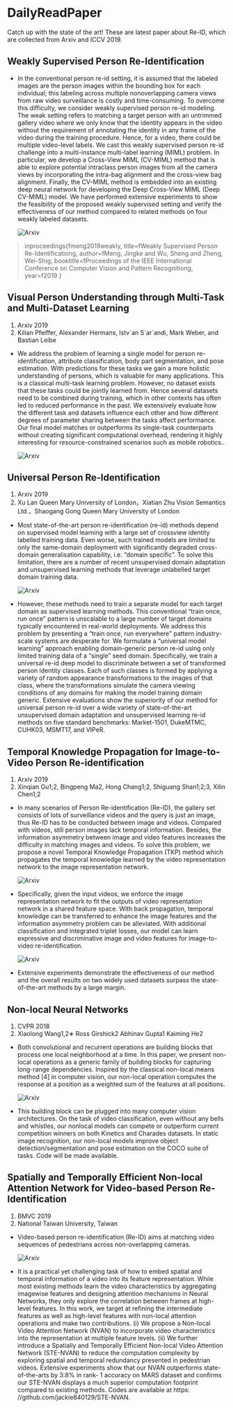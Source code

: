 # DailyReadPaper
Catch up with the state of the art! These are latest paper about Re-ID, which are collected from Arxiv and ICCV 2019.

## Weakly Supervised Person Re-Identification
- In the conventional person re-id setting, it is assumed
that the labeled images are the person images within the
bounding box for each individual; this labeling across multiple nonoverlapping camera views from raw video surveillance is costly and time-consuming. To overcome this difficulty, we consider weakly supervised person re-id modeling.
The weak setting refers to matching a target person with an
untrimmed gallery video where we only know that the identity appears in the video without the requirement of annotating the identity in any frame of the video during the training procedure. Hence, for a video, there could be multiple
video-level labels. We cast this weakly supervised person
re-id challenge into a multi-instance multi-label learning
(MIML) problem. In particular, we develop a Cross-View
MIML (CV-MIML) method that is able to explore potential
intraclass person images from all the camera views by incorporating the intra-bag alignment and the cross-view bag
alignment. Finally, the CV-MIML method is embedded into
an existing deep neural network for developing the Deep
Cross-View MIML (Deep CV-MIML) model. We have performed extensive experiments to show the feasibility of the
proposed weakly supervised setting and verify the effectiveness of our method compared to related methods on four
weakly labeled datasets.

    ![Arxiv](Pictures/1.png)
    
    

>inproceedings{fmeng2019weakly,
title=fWeakly Supervised Person Re-Identificationg,
author=fMeng, Jingke and Wu, Sheng and Zheng, Wei-Shig,
booktitle=fProceedings of the IEEE International Conference on Computer Vision and Pattern Recognitiong,
year=f2019
}
## Visual Person Understanding through Multi-Task and Multi-Dataset Learning
1. Arxiv 2019
2. Kilian Pfeiffer, Alexander Hermans, Istv´an S´ar´andi, Mark Weber, and Bastian Leibe

- We address the problem of learning a single model for person
re-identification, attribute classification, body part segmentation, and
pose estimation. With predictions for these tasks we gain a more holistic
understanding of persons, which is valuable for many applications. This
is a classical multi-task learning problem. However, no dataset exists that
these tasks could be jointly learned from. Hence several datasets need
to be combined during training, which in other contexts has often led to
reduced performance in the past. We extensively evaluate how the different task and datasets influence each other and how different degrees
of parameter sharing between the tasks affect performance. Our final
model matches or outperforms its single-task counterparts without creating significant computational overhead, rendering it highly interesting
for resource-constrained scenarios such as mobile robotics.. 

    ![Arxiv](Pictures/2.png)
    
## Universal Person Re-Identification
1. Arxiv 2019
2. Xu Lan Queen Mary University of London，Xiatian Zhu Vision Semantics Ltd.，Shaogang Gong Queen Mary University of London
- Most state-of-the-art person re-identification (re-id) methods
depend on supervised model learning with a large set of crossview identity labelled training data. Even worse, such trained
models are limited to only the same-domain deployment with
significantly degraded cross-domain generalisation capability, i.e. “domain specific”. To solve this limitation, there are
a number of recent unsupervised domain adaptation and unsupervised learning methods that leverage unlabelled target
domain training data.

    ![Arxiv](Pictures/3.png)
    
- However, these methods need to train
a separate model for each target domain as supervised learning methods. This conventional “train once, run once” pattern is unscalable to a large number of target domains typically encountered in real-world deployments. We address this
problem by presenting a “train once, run everywhere” pattern
industry-scale systems are desperate for. We formulate a “universal model learning” approach enabling domain-generic
person re-id using only limited training data of a “single” seed
domain. Specifically, we train a universal re-id deep model
to discriminate between a set of transformed person identity
classes. Each of such classes is formed by applying a variety
of random appearance transformations to the images of that
class, where the transformations simulate the camera viewing conditions of any domains for making the model training domain generic. Extensive evaluations show the superiority of our method for universal person re-id over a wide variety of state-of-the-art unsupervised domain adaptation and
unsupervised learning re-id methods on five standard benchmarks: Market-1501, DukeMTMC, CUHK03, MSMT17, and
VIPeR.

## Temporal Knowledge Propagation for Image-to-Video Person Re-identification
1. Arxiv 2019
2. Xinqian Gu1;2, Bingpeng Ma2, Hong Chang1;2, Shiguang Shan1;2;3, Xilin Chen1;2

- In many scenarios of Person Re-identification (Re-ID),
the gallery set consists of lots of surveillance videos and the
query is just an image, thus Re-ID has to be conducted between image and videos. Compared with videos, still person
images lack temporal information. Besides, the information
asymmetry between image and video features increases the
difficulty in matching images and videos. To solve this problem, we propose a novel Temporal Knowledge Propagation
(TKP) method which propagates the temporal knowledge
learned by the video representation network to the image
representation network.

    ![Arxiv](Pictures/4.png)
    
- Specifically, given the input videos,
we enforce the image representation network to fit the outputs of video representation network in a shared feature
space. With back propagation, temporal knowledge can
be transferred to enhance the image features and the information asymmetry problem can be alleviated. With additional classification and integrated triplet losses, our model
can learn expressive and discriminative image and video
features for image-to-video re-identification.

    ![Arxiv](Pictures/6.png)
    
- Extensive experiments demonstrate the effectiveness of our method and
the overall results on two widely used datasets surpass the
state-of-the-art methods by a large margin.

## Non-local Neural Networks
1. CVPR 2018
2. Xiaolong Wang1,2∗ Ross Girshick2 Abhinav Gupta1 Kaiming He2

- Both convolutional and recurrent operations are building
blocks that process one local neighborhood at a time. In
this paper, we present non-local operations as a generic
family of building blocks for capturing long-range dependencies. Inspired by the classical non-local means method
[4] in computer vision, our non-local operation computes
the response at a position as a weighted sum of the features
at all positions.

    ![Arxiv](Pictures/5.png)
    
- This building block can be plugged into
many computer vision architectures. On the task of video
classification, even without any bells and whistles, our nonlocal models can compete or outperform current competition
winners on both Kinetics and Charades datasets. In static
image recognition, our non-local models improve object detection/segmentation and pose estimation on the COCO suite
of tasks. Code will be made available.


## Spatially and Temporally Efficient Non-local Attention Network for Video-based Person Re-Identification
1. BMVC 2019
2. National Taiwan University, Taiwan
- Video-based person re-identification (Re-ID) aims at matching video sequences of
pedestrians across non-overlapping cameras.

    ![Arxiv](Pictures/7.png)
    
- It is a practical yet challenging task of
how to embed spatial and temporal information of a video into its feature representation. While most existing methods learn the video characteristics by aggregating imagewise features and designing attention mechanisms in Neural Networks, they only explore the correlation between frames at high-level features. In this work, we target
at refining the intermediate features as well as high-level features with non-local attention operations and make two contributions. (i) We propose a Non-local Video Attention Network (NVAN) to incorporate video characteristics into the representation at
multiple feature levels. (ii) We further introduce a Spatially and Temporally Efficient
Non-local Video Attention Network (STE-NVAN) to reduce the computation complexity by exploring spatial and temporal redundancy presented in pedestrian videos. Extensive experiments show that our NVAN outperforms state-of-the-arts by 3:8% in rank-
1 accuracy on MARS dataset and confirms our STE-NVAN displays a much superior
computation footprint compared to existing methods. Codes are available at https:
//github.com/jackie840129/STE-NVAN.


